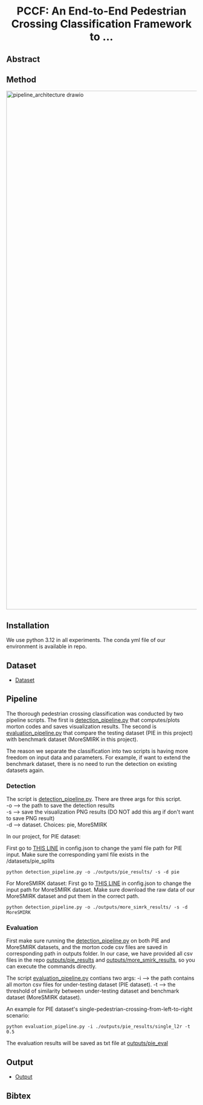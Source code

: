 <div align="center">

# PCCF: An End-to-End Pedestrian Crossing Classification Framework to ...
</div>


## Abstract

## Method
<img width="2634" height="1373" alt="pipeline_architecture drawio" src="https://github.com/user-attachments/assets/a9b31306-f7f8-4639-ae99-ddc4e420e57b" />

## Installation
We use python 3.12 in all experiments. The conda yml file of our environment is available in repo. 

## Dataset
- [Dataset](datasets/README.md)

## Pipeline
The thorough pedestrian crossing classification was conducted by two pipeline scripts. The first is [detection_pipeline.py](detection_pipeline.py) 
that computes/plots morton codes and saves visualization results. The second is [evaluation_pipeline.py](evaluation_pipeline.py) that compare the testing 
dataset (PIE in this project) with benchmark dataset (MoreSMIRK in this project). 

The reason we separate the classification into two scripts is having more freedom on input data and parameters. 
For example, if want to extend the benchmark dataset, there is no need to run the detection on existing datasets again.   

### Detection 
The script is [detection_pipeline.py](detection_pipeline.py). There are three args for this script. \
-o --> the path to save the detection results \
-s --> save the visualization PNG results (DO NOT add this arg if don't want to save PNG result) \
-d --> dataset. Choices: pie, MoreSMIRK

In our project, for PIE dataset:

First go to [THIS LINE](https://github.com/Claud1234/MMF-TED/blob/cf247dc86886ea5dbcf88e7299551ffe0f679832/config.json#L12) in config.json to change the yaml file path for PIE input. Make sure the corresponding 
yaml file exists in the /datasets/pie_splits
```
python detection_pipeline.py -o ./outputs/pie_results/ -s -d pie
```

For MoreSMIRK dataset:
First go to [THIS LINE](https://github.com/Claud1234/MMF-TED/blob/cf247dc86886ea5dbcf88e7299551ffe0f679832/config.json#L16) in config.json to change the input path for MoreSMIRK dataset. Make sure download the raw 
data of our MoreSMIRK dataset and put them in the correct path. 
```
python detection_pipeline.py -o ./outputs/more_simrk_results/ -s -d MoreSMIRK
```

### Evaluation
First make sure running the [detection_pipeline.py](detection_pipeline.py) on both PIE and MoreSMIRK datasets, and the morton code csv files are 
saved in corresponding path in outputs folder. In our case, we have provided all csv files in the repo [outputs/pie_results](outputs/pie_results) and [outputs/more_smirk_results](outputs/more_simrk_results), so you can 
execute the commands directly. 

The script [evaluation_pipeline.py](evaluation_pipeline.py) contians two args:
-i --> the path contains all morton csv files for under-testing dataset (PIE dataset). 
-t --> the threshold of similarity between under-testing dataset and benchmark dataset (MoreSMIRK dataset).

An example for PIE dataset's single-pedestrian-crossing-from-left-to-right scenario:
```
python evaluation_pipeline.py -i ./outputs/pie_results/single_l2r -t 0.5
```

The evaluation results will be saved as txt file at [outputs/pie_eval](outputs/pie_eval)


## Output
- [Output](outputs/README.md)

## Bibtex
